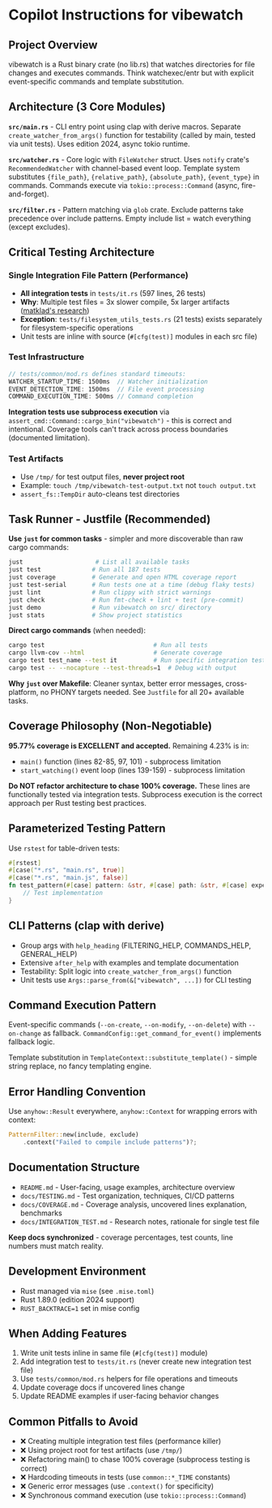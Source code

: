 # Copilot Instructions for vibewatch

## Project Overview
vibewatch is a Rust binary crate (no lib.rs) that watches directories for file changes and executes commands. Think watchexec/entr but with explicit event-specific commands and template substitution.

## Architecture (3 Core Modules)

**`src/main.rs`** - CLI entry point using clap with derive macros. Separate `create_watcher_from_args()` function for testability (called by main, tested via unit tests). Uses edition 2024, async tokio runtime.

**`src/watcher.rs`** - Core logic with `FileWatcher` struct. Uses `notify` crate's `RecommendedWatcher` with channel-based event loop. Template system substitutes `{file_path}`, `{relative_path}`, `{absolute_path}`, `{event_type}` in commands. Commands execute via `tokio::process::Command` (async, fire-and-forget).

**`src/filter.rs`** - Pattern matching via `glob` crate. Exclude patterns take precedence over include patterns. Empty include list = watch everything (except excludes).

## Critical Testing Architecture

### Single Integration File Pattern (Performance)
- **All integration tests** in `tests/it.rs` (597 lines, 26 tests)
- **Why**: Multiple test files = 3x slower compile, 5x larger artifacts ([matklad's research](https://matklad.github.io/2021/02/27/delete-cargo-integration-tests.html))
- **Exception**: `tests/filesystem_utils_tests.rs` (21 tests) exists separately for filesystem-specific operations
- Unit tests are inline with source (`#[cfg(test)]` modules in each src file)

### Test Infrastructure
```rust
// tests/common/mod.rs defines standard timeouts:
WATCHER_STARTUP_TIME: 1500ms  // Watcher initialization
EVENT_DETECTION_TIME: 1500ms  // File event processing
COMMAND_EXECUTION_TIME: 500ms // Command completion
```

**Integration tests use subprocess execution** via `assert_cmd::Command::cargo_bin("vibewatch")` - this is correct and intentional. Coverage tools can't track across process boundaries (documented limitation).

### Test Artifacts
- Use `/tmp/` for test output files, **never project root**
- Example: `touch /tmp/vibewatch-test-output.txt` not `touch output.txt`
- `assert_fs::TempDir` auto-cleans test directories

## Task Runner - Justfile (Recommended)

**Use `just` for common tasks** - simpler and more discoverable than raw cargo commands:

```bash
just                    # List all available tasks
just test              # Run all 187 tests
just coverage          # Generate and open HTML coverage report
just test-serial       # Run tests one at a time (debug flaky tests)
just lint              # Run clippy with strict warnings
just check             # Run fmt-check + lint + test (pre-commit)
just demo              # Run vibewatch on src/ directory
just stats             # Show project statistics
```

**Direct cargo commands** (when needed):
```bash
cargo test                              # Run all tests
cargo llvm-cov --html                   # Generate coverage
cargo test test_name --test it          # Run specific integration test
cargo test -- --nocapture --test-threads=1  # Debug with output
```

**Why `just` over Makefile**: Cleaner syntax, better error messages, cross-platform, no PHONY targets needed. See `Justfile` for all 20+ available tasks.

## Coverage Philosophy (Non-Negotiable)

**95.77% coverage is EXCELLENT and accepted.** Remaining 4.23% is in:
- `main()` function (lines 82-85, 97, 101) - subprocess limitation
- `start_watching()` event loop (lines 139-159) - subprocess limitation

**Do NOT refactor architecture to chase 100% coverage.** These lines are functionally tested via integration tests. Subprocess execution is the correct approach per Rust testing best practices.

## Parameterized Testing Pattern

Use `rstest` for table-driven tests:
```rust
#[rstest]
#[case("*.rs", "main.rs", true)]
#[case("*.rs", "main.js", false)]
fn test_pattern(#[case] pattern: &str, #[case] path: &str, #[case] expected: bool) {
    // Test implementation
}
```

## CLI Patterns (clap with derive)

- Group args with `help_heading` (FILTERING_HELP, COMMANDS_HELP, GENERAL_HELP)
- Extensive `after_help` with examples and template documentation
- Testability: Split logic into `create_watcher_from_args()` function
- Unit tests use `Args::parse_from(&["vibewatch", ...])` for CLI testing

## Command Execution Pattern

Event-specific commands (`--on-create`, `--on-modify`, `--on-delete`) with `--on-change` as fallback. `CommandConfig::get_command_for_event()` implements fallback logic.

Template substitution in `TemplateContext::substitute_template()` - simple string replace, no fancy templating engine.

## Error Handling Convention

Use `anyhow::Result` everywhere, `anyhow::Context` for wrapping errors with context:
```rust
PatternFilter::new(include, exclude)
    .context("Failed to compile include patterns")?;
```

## Documentation Structure

- `README.md` - User-facing, usage examples, architecture overview
- `docs/TESTING.md` - Test organization, techniques, CI/CD patterns
- `docs/COVERAGE.md` - Coverage analysis, uncovered lines explanation, benchmarks
- `docs/INTEGRATION_TEST.md` - Research notes, rationale for single test file

**Keep docs synchronized** - coverage percentages, test counts, line numbers must match reality.

## Development Environment

- Rust managed via `mise` (see `.mise.toml`)
- Rust 1.89.0 (edition 2024 support)
- `RUST_BACKTRACE=1` set in mise config

## When Adding Features

1. Write unit tests inline in same file (`#[cfg(test)]` module)
2. Add integration test to `tests/it.rs` (never create new integration test file)
3. Use `tests/common/mod.rs` helpers for file operations and timeouts
4. Update coverage docs if uncovered lines change
5. Update README examples if user-facing behavior changes

## Common Pitfalls to Avoid

- ❌ Creating multiple integration test files (performance killer)
- ❌ Using project root for test artifacts (use `/tmp/`)
- ❌ Refactoring main() to chase 100% coverage (subprocess testing is correct)
- ❌ Hardcoding timeouts in tests (use `common::*_TIME` constants)
- ❌ Generic error messages (use `.context()` for specificity)
- ❌ Synchronous command execution (use `tokio::process::Command`)

